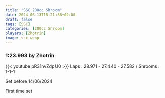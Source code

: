 ```yaml
---
title: "SSC 200cc Shroom"
date: 2024-06-13T15:21:58+02:00
draft: false
tags: [SSC]
categories: [200cc Shroom]
players: [Zhotrin]
image: ssc.webp
---
```

### 1:23.993 by Zhotrin

{{< youtube pR31nvZdpU0 >}}
Laps : 28.971 - 27.440 - 27.582 /
Shrooms : 1-1-1

Set before 14/06/2024

First time set